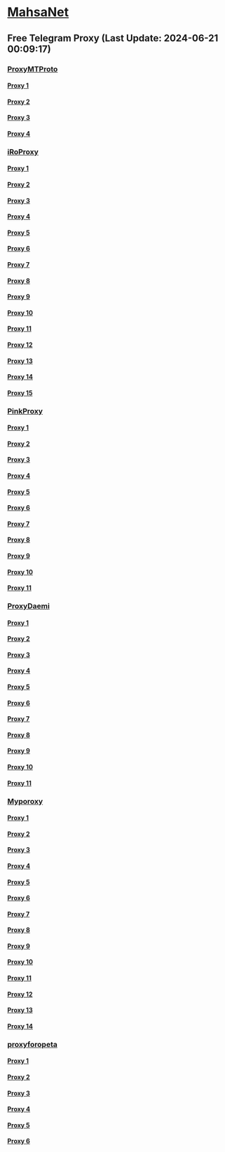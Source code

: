 
# [MahsaNet](https://t.me/mahsa_net)
## Free Telegram Proxy (Last Update: 2024-06-21 00:09:17)
### [ProxyMTProto](https://t.me/ProxyMTProto)
#### [Proxy 1](tg://proxy?server=cloudflare.sarpoosh_com.mehrpatogh.com.seemorgh.com.cloob_com.tci.ir.radiofarda.com.salamcinama_com.sahamyab.com.darmanito_com.etemadonline.com.rokna.net.ayandehnews.org.justdoing.business.&port=443&secret=eeda411655b684fe87abf58ec2235e28167765622e62616c652e6972)
#### [Proxy 2](tg://proxy?server=cloudflare.com.nokia.co.uk.do_you.want_to.clash_without.this.www.microsoft.com.there_is_no.place_like.localhost.www.bing.com.count_with_me.cyou.net.digikala.com.msn.com.bsi.ir.enamad.ir.now_sudo.again_to_fight.everyone.i_am.tls_internet.dns-tls.co.uk.&port=000000000000000000000000000000000000000000000000000000000000000000000000000003443&secret=eeRighJJvXrFGRMCIMJdGQ)
#### [Proxy 3](tg://proxy?server=cloudflare.com.nokia.co.uk.do_you.want_to.clash_without.this.www.microsoft.com.there_is_no.place_like.localhost.www.bing.com.count_with_me.cyou.net.digikala.com.msn.com.bsi.ir.enamad.ir.now_sudo.again_to_fight.everyone.i_am.dns_internet.dns-tls.co.uk.&port=000000000000000000000000000000000000000000000000000000000000000000000000000003443&secret=eeRighJJvXrFGRMCIMJdGQ)
#### [Proxy 4](tg://proxy?server=cloudflare.sarpoosh_com.mehrpatogh.com.seemorgh.com.cloob_com.tci.ir.radiofarda.com.salamcinama_com.sahamyab.com.darmanito_com.etemadonline.com.rokna.net.ayandehnews.org.justdoing.business.&port=443&secret=eeda411655b684fe87abf58ec2235e28167765622e62616c652e6972)
### [iRoProxy](https://t.me/iRoProxy)
#### [Proxy 1](tg://proxy?server=103.69.224.160&port=43&secret=eeRighJJvXrFGRMCIMJdCQ)
#### [Proxy 2](tg://proxy?server=103.69.224.98&port=888&secret=eeRighJJvXrFGRMCIMJdCQ)
#### [Proxy 3](tg://proxy?server=103.69.224.157&port=888&secret=eeRighJJvXrFGRMCIMJdCQ)
#### [Proxy 4](tg://proxy?server=103.69.224.145&port=888&secret=eeRighJJvXrFGRMCIMJdCQ)
#### [Proxy 5](tg://proxy?server=103.69.224.180&port=8443&secret=eeRighJJvXrFGRMCIMJdCQ)
#### [Proxy 6](tg://proxy?server=103.69.224.225&port=888&secret=eeRighJJvXrFGRMCIMJdCQ)
#### [Proxy 7](tg://proxy?server=103.69.224.185&port=888&secret=eeRighJJvXrFGRMCIMJdCQ)
#### [Proxy 8](tg://proxy?server=103.69.224.200&port=888&secret=eeRighJJvXrFGRMCIMJdCQ)
#### [Proxy 9](tg://proxy?server=103.69.224.160&port=43&secret=eeRighJJvXrFGRMCIMJdCQ)
#### [Proxy 10](tg://proxy?server=103.69.224.98&port=888&secret=eeRighJJvXrFGRMCIMJdCQ)
#### [Proxy 11](tg://proxy?server=103.69.224.157&port=888&secret=eeRighJJvXrFGRMCIMJdCQ)
#### [Proxy 12](tg://proxy?server=103.69.224.145&port=888&secret=eeRighJJvXrFGRMCIMJdCQ)
#### [Proxy 13](tg://proxy?server=103.69.224.180&port=8443&secret=eeRighJJvXrFGRMCIMJdCQ)
#### [Proxy 14](tg://proxy?server=103.69.224.225&port=888&secret=eeRighJJvXrFGRMCIMJdCQ)
#### [Proxy 15](tg://proxy?server=103.69.224.185&port=888&secret=eeRighJJvXrFGRMCIMJdCQ)
### [PinkProxy](https://t.me/PinkProxy)
#### [Proxy 1](tg://proxy?server=188.245.78.99&port=787&secret=eeRighJJvXrFGRMCIMJdCQ)
#### [Proxy 2](tg://proxy?server=188.245.78.98&port=110&secret=eeRighJJvXrFGRMCIMJdCQ)
#### [Proxy 3](tg://proxy?server=188.245.53.142&port=7&secret=eeRighJJvXrFGRMCIMJdCQ)
#### [Proxy 4](tg://proxy?server=188.245.53.142&port=7&secret=eeRighJJvXrFGRMCIMJdCQ)
#### [Proxy 5](tg://proxy?server=188.245.37.101&port=717&secret=eeRighJJvXrFGRMCIMJdCQ)
#### [Proxy 6](tg://proxy?server=49.13.67.217&port=123&secret=eeRighJJvXrFGRMCIMJdCQ)
#### [Proxy 7](tg://proxy?server=108.165.67.131&port=8443&secret=eeRighJJvXrFGRMCIMJdCQ)
#### [Proxy 8](tg://proxy?server=94.177.51.46&port=777&secret=eeRighJJvXrFGRMCIMJdCQ)
#### [Proxy 9](tg://proxy?server=188.245.78.99&port=787&secret=eeRighJJvXrFGRMCIMJdCQ)
#### [Proxy 10](tg://proxy?server=188.245.78.98&port=110&secret=eeRighJJvXrFGRMCIMJdCQ)
#### [Proxy 11](tg://proxy?server=188.245.53.142&port=7&secret=eeRighJJvXrFGRMCIMJdCQ)
### [ProxyDaemi](https://t.me/ProxyDaemi)
#### [Proxy 1](tg://proxy?server=78.47.104.196&port=999&secret=eeRighJJvXrFGRMCIMJdCQ)
#### [Proxy 2](tg://proxy?server=5.75.212.71&port=51983&secret=eeRighJJvXrFGRMCIMJdCQ)
#### [Proxy 3](tg://proxy?server=188.245.45.171&port=999&secret=eeRighJJvXrFGRMCIMJdCQ)
#### [Proxy 4](tg://proxy?server=78.47.40.120&port=999&secret=eeRighJJvXrFGRMCIMJdCQ)
#### [Proxy 5](tg://proxy?server=78.47.104.196&port=999&secret=eeRighJJvXrFGRMCIMJdCQ)
#### [Proxy 6](tg://proxy?server=49.12.119.146&port=51983&secret=eeRighJJvXrFGRMCIMJdCQ)
#### [Proxy 7](tg://proxy?server=5.75.212.71&port=51983&secret=eeRighJJvXrFGRMCIMJdCQ)
#### [Proxy 8](tg://proxy?server=5.75.214.159&port=51983&secret=eeRighJJvXrFGRMCIMJdCQ)
#### [Proxy 9](tg://proxy?server=78.47.38.103&port=999&secret=eeRighJJvXrFGRMCIMJdCQ)
#### [Proxy 10](tg://proxy?server=167.235.77.253&port=999&secret=eeRighJJvXrFGRMCIMJdCQ)
#### [Proxy 11](tg://proxy?server=157.90.173.107&port=999&secret=eeRighJJvXrFGRMCIMJdCQ)
### [Myporoxy](https://t.me/Myporoxy)
#### [Proxy 1](tg://proxy?server=Cloudflare.com.nokia.com.co.uk.do_yo.want_to.clash_with.this.www.microsoft.com.there_is_no.place_like.localhost.www.bing.com.count_with_me.cyou.net.digikala.com.www.enamad.ir.google.com.again_to_fight.everyone.i_am.the_internet.sarcheshmeh.pw.&port=5777&secret=eeRigzNJvXrFGRMCIMJdEA)
#### [Proxy 2](tg://proxy?server=cloudflare.com.nokia.com.co.uk.do_yo.want_to.clash_with.this.www.microsoft.com.there_is_no.place_like.localhost.www.bing.com.count_with_me.cyou.net.digikala.com.www.enamad.ir.google.com.again_to_fight.everyone.i_am.the_internet.stokholm.bond&port=4550&secret=7HQighJPBNMYVRNB6tdkVwPQ)
#### [Proxy 3](tg://proxy?server=Cloudflare.com.nokia.com.co.uk.do_yo.want_to.clash_with.this.www.microsoft.com.there_is_no.place_like.localhost.www.bing.com.count_with_me.cyou.net.digikala.com.www.enamad.ir.google.com.again_to_fight.everyone.i_am.the_internet.sarcheshmeh.pw.&port=5777&secret=eeRigzNJvXrFGRMCIMJdEA)
#### [Proxy 4](tg://proxy?server=cloudflare.com.nokia.com.co.uk.do_yo.want_to.clash_with.this.www.microsoft.com.there_is_no.place_like.localhost.www.bing.com.count_with_me.cyou.net.digikala.com.www.enamad.ir.google.com.again_to_fight.everyone.i_am.the_internet.deragon.store&port=6550&secret=7HQighJPBNMYVRNB6tdkVwPQ)
#### [Proxy 5](tg://proxy?server=cloudflare.com.nokia.com.co.uk.do_yo.want_to.clash_with.this.www.microsoft.com.there_is_no.place_like.localhost.www.bing.com.count_with_me.cyou.net.digikala.com.www.enamad.ir.google.com.again_to_fight.everyone.i_am.the_internet.boofaloo.quest.&port=5777&secret=eeRigzNJvXrFGRMCIMJdEA)
#### [Proxy 6](tg://proxy?server=cloudflare.com.nokia.com.co.uk.do_yo.want_to.clash_with.this.www.microsoft.com.there_is_no.place_like.localhost.www.bing.com.count_with_me.cyou.net.digikala.com.www.enamad.ir.google.com.again_to_fight.everyone.i_am.the_internet.stokholm.bond&port=4550&secret=7HQighJPBNMYVRNB6tdkVwPQ)
#### [Proxy 7](tg://proxy?server=Cloudflare.com.nokia.com.co.uk.do_yo.want_to.clash_with.this.www.microsoft.com.there_is_no.place_like.localhost.www.bing.com.count_with_me.cyou.net.digikala.com.www.enamad.ir.google.com.again_to_fight.everyone.i_am.the_internet.sarcheshmeh.pw.&port=5777&secret=eeRigzNJvXrFGRMCIMJdEA)
#### [Proxy 8](tg://proxy?server=cloudflare.com.nokia.com.co.uk.do_yo.want_to.clash_with.this.www.microsoft.com.there_is_no.place_like.localhost.www.bing.com.count_with_me.cyou.net.digikala.com.www.enamad.ir.google.com.again_to_fight.everyone.i_am.the_internet.deragon.store&port=6550&secret=7HQighJPBNMYVRNB6tdkVwPQ)
#### [Proxy 9](tg://proxy?server=cloudflare.com.nokia.com.co.uk.do_yo.want_to.clash_with.this.www.microsoft.com.there_is_no.place_like.localhost.www.bing.com.count_with_me.cyou.net.digikala.com.www.enamad.ir.google.com.again_to_fight.everyone.i_am.the_internet.boofaloo.quest.&port=5777&secret=eeRigzNJvXrFGRMCIMJdEA)
#### [Proxy 10](tg://proxy?server=cloudflare.com.nokia.com.co.uk.do_yo.want_to.clash_with.this.www.microsoft.com.there_is_no.place_like.localhost.www.bing.com.count_with_me.cyou.net.digikala.com.www.enamad.ir.google.com.again_to_fight.everyone.i_am.the_internet.stokholm.bond&port=4550&secret=7HQighJPBNMYVRNB6tdkVwPQ)
#### [Proxy 11](tg://proxy?server=Cloudflare.com.nokia.com.co.uk.do_yo.want_to.clash_with.this.www.microsoft.com.there_is_no.place_like.localhost.www.bing.com.count_with_me.cyou.net.digikala.com.www.enamad.ir.google.com.again_to_fight.everyone.i_am.the_internet.sarcheshmeh.pw.&port=5777&secret=eeRigzNJvXrFGRMCIMJdEA)
#### [Proxy 12](tg://proxy?server=cloudflare.com.nokia.com.co.uk.do_yo.want_to.clash_with.this.www.microsoft.com.there_is_no.place_like.localhost.www.bing.com.count_with_me.cyou.net.digikala.com.www.enamad.ir.google.com.again_to_fight.everyone.i_am.the_internet.deragon.store&port=6550&secret=7HQighJPBNMYVRNB6tdkVwPQ)
#### [Proxy 13](tg://proxy?server=cloudflare.com.nokia.com.co.uk.do_yo.want_to.clash_with.this.www.microsoft.com.there_is_no.place_like.localhost.www.bing.com.count_with_me.cyou.net.digikala.com.www.enamad.ir.google.com.again_to_fight.everyone.i_am.the_internet.boofaloo.quest.&port=5777&secret=eeRigzNJvXrFGRMCIMJdEA)
#### [Proxy 14](tg://proxy?server=Cloudflare.com.nokia.com.co.uk.do_yo.want_to.clash_with.this.www.microsoft.com.there_is_no.place_like.localhost.www.bing.com.count_with_me.cyou.net.digikala.com.www.enamad.ir.google.com.again_to_fight.everyone.i_am.the_internet.sarcheshmeh.pw.&port=5777&secret=eeRigzNJvXrFGRMCIMJdEA)
### [proxyforopeta](https://t.me/proxyforopeta)
#### [Proxy 1](tg://proxy?server=103.69.224.180&port=8443&secret=eeRighJJvXrFGRMCIMJdCQ)
#### [Proxy 2](tg://proxy?server=103.69.224.225&port=888&secret=eeRighJJvXrFGRMCIMJdCQ)
#### [Proxy 3](tg://proxy?server=cloudflare.com.nokia.co.uk.do_you.want_to.clash_without.this.www.microsoft.com.there_is_no.place_like.localhost.www.bing.com.count_with_me.cyou.net.digikala.com.msn.com.bsi.ir.enamad.ir.now_sudo.again_to_fight.everyone.i_am.dns_internet.dns-net.co.uk.&port=000000000000000000000000000000000000000000000000000000000000000000000000000007443&secret=FgMBAgABAAH8AwOG4kw63QPQ)
#### [Proxy 4](tg://proxy?server=cloudflare.com.nokia.co.uk.do_you.want_to.clash_without.this.www.microsoft.com.there_is_no.place_like.localhost.www.bing.com.count_with_me.cyou.net.digikala.com.msn.com.bsi.ir.enamad.ir.now_sudo.again_to_fight.everyone.i_am.nat_internet.dns-net.co.uk.&port=7443&secret=FgMBAgABAAH8AwOG4kw63QPQ&channel=@proxyforopeta)
#### [Proxy 5](tg://proxy?server=188.245.45.171&port=999&secret=eeRighJJvXrFGRMCIMJdCQ)
#### [Proxy 6](tg://proxy?server=94.177.51.30&port=777&secret=eeRighJJvXrFGRMCIMJdCQ)

    